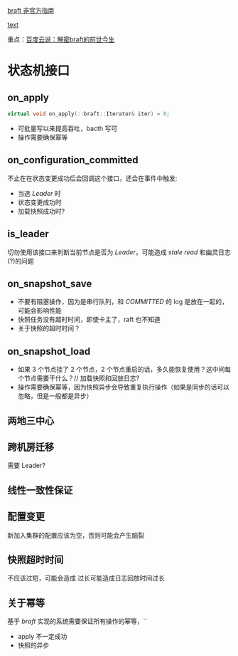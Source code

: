 
[braft 非官方指南](https://zhuanlan.zhihu.com/p/454942497)

[text](https://zhuanlan.zhihu.com/p/454942497)

重点：[百度云说：解密braft的前世今生](https://zhuanlan.zhihu.com/p/38269185?utm_campaign=shareopn&utm_medium=social&utm_psn=1767850511339143169&utm_source=wechat_session)

状态机接口
===

on_apply
---

```cpp
virtual void on_apply(::braft::Iterator& iter) = 0;
```

* 可批量写以来提高吞吐，bacth 写可
* 操作需要确保幂等

on_configuration_committed
---

不止在在状态变更成功后会回调这个接口，还会在事件中触发:

* 当选 *Leader* 时
* 状态变更成功时
* 加载快照成功时?


is_leader
---

切勿使用该接口来判断当前节点是否为 *Leader*，可能造成 *stale read* 和幽灵日志(?)的问题


on_snapshot_save
---

* 不要有阻塞操作，因为是串行队列，和 *COMMITTED* 的 log 是放在一起的，可能会影响性能
* 快照任务没有超时时间，即使卡主了，raft 也不知道
* 关于快照的超时时间？

on_snapshot_load
---

* 如果 3 个节点挂了 2 个节点，2 个节点重启的话，多久能恢复使用？这中间每个节点需要干什么？// 加载快照和回放日志?
* 操作需要确保幂等，因为快照异步会导致重复执行操作（如果是同步的话可以忽略，但是一般都是异步）


两地三中心
---

跨机房迁移
---
需要 Leader?

线性一致性保证
---

配置变更
---

新加入集群的配置应该为空，否则可能会产生脑裂

快照超时时间
---

不应该过短，可能会造成
过长可能造成日志回放时间过长

关于幂等
---

基于 *braft* 实现的系统需要保证所有操作的幂等，``

* apply 不一定成功
* 快照的异步
